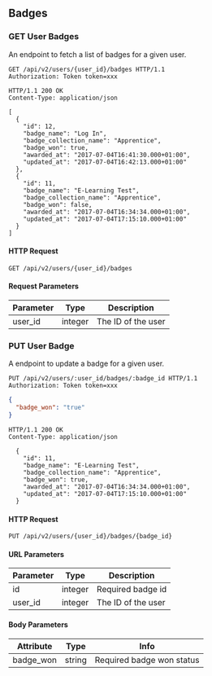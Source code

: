 ## Badges

### GET User Badges

An endpoint to fetch a list of badges for a given user.

``` http
GET /api/v2/users/{user_id}/badges HTTP/1.1
Authorization: Token token=xxx
```

``` http
HTTP/1.1 200 OK
Content-Type: application/json

[
  {
    "id": 12,
    "badge_name": "Log In",
    "badge_collection_name": "Apprentice",
    "badge_won": true,
    "awarded_at": "2017-07-04T16:41:30.000+01:00",
    "updated_at": "2017-07-04T16:42:13.000+01:00"
  },
  {
    "id": 11,
    "badge_name": "E-Learning Test",
    "badge_collection_name": "Apprentice",
    "badge_won": false,
    "awarded_at": "2017-07-04T16:34:34.000+01:00",
    "updated_at": "2017-07-04T17:15:10.000+01:00"
  }
]
```

#### HTTP Request

`GET /api/v2/users/{user_id}/badges`

#### Request Parameters

Parameter | Type | Description
--------- | ---- | -----------
user\_id | integer | The ID of the user


### PUT User Badge

A endpoint to update a badge for a given user.

``` http
PUT /api/v2/users/:user_id/badges/:badge_id HTTP/1.1
Authorization: Token token=xxx
```

```json
{
  "badge_won": "true"
}
```

``` http
HTTP/1.1 200 OK
Content-Type: application/json

  {
    "id": 11,
    "badge_name": "E-Learning Test",
    "badge_collection_name": "Apprentice",
    "badge_won": true,
    "awarded_at": "2017-07-04T16:34:34.000+01:00",
    "updated_at": "2017-07-04T17:15:10.000+01:00"
  }
```

#### HTTP Request

`PUT /api/v2/users/{user_id}/badges/{badge_id}`

#### URL Parameters

Parameter | Type | Description
--------- | ---- | -----------
id | integer | Required badge id
user\_id | integer | The ID of the user

#### Body Parameters

Attribute | Type | Info
--------- | ---- | ----
badge_won | string | Required badge won status
